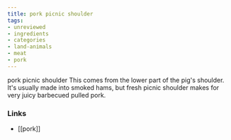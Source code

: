 ```yaml
---
title: pork picnic shoulder
tags:
- unreviewed
- ingredients
- categories
- land-animals
- meat
- pork
---
```

pork picnic shoulder This comes from the lower part of the pig's shoulder. It's usually made into smoked hams, but fresh picnic shoulder makes for very juicy barbecued pulled pork.

### Links

* [[pork]]

